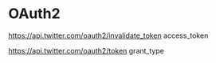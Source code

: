 # OAuth2
https://api.twitter.com/oauth2/invalidate_token
access_token

https://api.twitter.com/oauth2/token
grant_type

